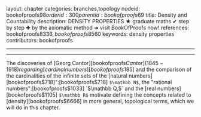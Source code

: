 layout: chapter
categories: branches,topology
nodeid: bookofproofs$98
orderid: 300
parentid: bookofproofs$69
title: Density and Countability
description: DENSITY PROPERTIES ★ graduate maths ✔ step by step ✚ by the axiomatic method ➜ visit BookOfProofs now!
references: bookofproofs$8336,bookofproofs$8560
keywords: density properties
contributors: bookofproofs


---


---

The discoveries of [Georg Cantor][bookofproofs$Cantor] (1845 - 1918) regarding [cardinal numbers][bookofproofs$185] and the comparison of the cardinalities of the infinite sets of the [natural numbers][bookofproofs$718]":[bookofproofs$718] `$\mathbb N$`, the "rational numbers":[bookofproofs$1033] `$\mathbb Q,$` and the [real numbers][bookofproofs$1105] `$\mathbb R$` motivate defining the concepts related to [density][bookofproofs$6666] in more general, topological terms, which we will do in this chapter.
